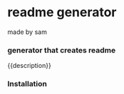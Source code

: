 
# readme generator

made by sam

### generator that creates readme 

{{description}}

### Installation
    